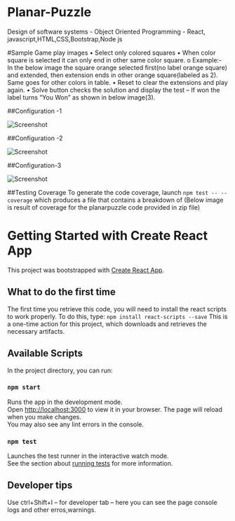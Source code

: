 # Planar-Puzzle
Design of software systems - Object Oriented Programming - React, javascript,HTML,CSS,Bootstrap,Node js


#Sample Game play images
•	Select only colored squares 
•	When color square is selected it can only end in other same color square.
o	Example:- In the below image the square orange selected first(no label orange square) and extended, then extension ends in other orange square(labeled as 2). Same goes for other colors in table.
•	Reset to clear the extensions and play again.
•	Solve button checks the solution and display the test – If won the label turns “You Won” as shown in below image(3).

##Configuration -1

![Screenshot](image1.png)

##Configuration -2

![Screenshot](image2.png)

##Configuration-3

![Screenshot](image3.png)














##Testing Coverage 
To generate the code coverage, launch `npm test -- --coverage` which produces a file that contains a breakdown of
(Below image is result of coverage for the planarpuzzle code provided in  zip file)















# Getting Started with Create React App
This project was bootstrapped with [Create React App](https://github.com/facebook/create-react-app).

## What to do the first time
The first time you retrieve this code, you will need to install the react scripts to work properly. To do this, type:
`npm install react-scripts --save`
This is a one-time action for this project, which downloads and retrieves the necessary artifacts.

## Available Scripts
In the project directory, you can run:

### `npm start`
Runs the app in the development mode.\
Open [http://localhost:3000](http://localhost:3000) to view it in your browser.
The page will reload when you make changes.\
You may also see any lint errors in the console.


### `npm test`
Launches the test runner in the interactive watch mode.\
See the section about [running tests](https://facebook.github.io/create-react-app/docs/running-tests) for more information.


## Developer tips
Use ctrl+Shift+I – for developer tab – here you can see the page console logs and other erros,warnings.





